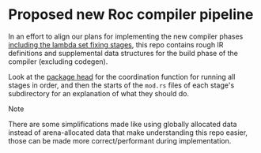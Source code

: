 Proposed new Roc compiler pipeline
==================================

In an effort to align our plans for implementing the new compiler phases [including the lambda set fixing stages](https://github.com/roc-lang/rfcs/blob/ayaz/compile-with-lambda-sets/0102-compiling-lambda-sets.md#quick-view), this repo contains rough IR definitions and supplemental data structures for the build phase of the compiler (excluding codegen).

Look at the [package head](./src/lib.rs) for the coordination function for running all stages in order, and then the starts of the `mod.rs` files of each stage's subdirectory for an explanation of what they should do.

> [!NOTE]
> There are some simplifications made like using globally allocated data instead of arena-allocated data that make understanding this repo easier, those can be made more correct/performant during implementation.
